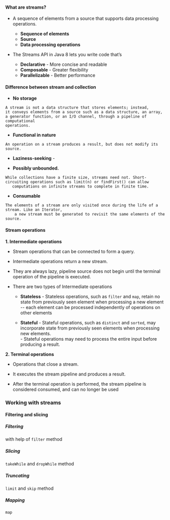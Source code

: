 #### **What are streams?**
- A sequence of elements from a source that supports data processing operations.
    * **Sequence of elements** 
    * **Source**  
    * **Data processing operations**
    
- The Streams API in Java 8 lets you write code that’s
    * **Declarative** - More concise and readable  
    * **Composable** -  Greater flexibility 
    * **Parallelizable** -  Better performance 
    

#### **Difference between stream and collection**

- **No storage**    
```
A stream is not a data structure that stores elements; instead, 
it conveys elements from a source such as a data structure, an array, 
a generator function, or an I/O channel, through a pipeline of computational 
operations. 
```

- **Functional in nature**  
``` 
An operation on a stream produces a result, but does not modify its source.
```

- **Laziness-seeking** -   

- **Possibly unbounded.**  
 ``` 
While collections have a finite size, streams need not. Short-circuiting operations such as limit(n) or findFirst() can allow   
    computations on infinite streams to complete in finite time.
```
    
- **Consumable**   
``` 
The elements of a stream are only visited once during the life of a stream. Like an Iterator,  
    a new stream must be generated to revisit the same elements of the source.
```

#### **Stream operations**

**1. Intermediate operations**  

- Stream operations that can be connected to form a query.

- Intermediate operations return a new stream.

- They are always lazy, pipeline source does not begin until the terminal operation of the pipeline is executed.

- There are two types of Intermediate operations
 
   *  **Stateless** - Stateless operations, <stype>such as `filter` and `map`, retain no state from previously seen element when processing a new element -- each element can be processed independently of operations on other elements
   
   *  **Stateful**  - Stateful operations, such as `distinct` and `sorted`, may incorporate state from previously seen elements when processing new elements.  
                    - Stateful operations may need to process the entire input before producing a result.
                   
**2. Terminal operations**

- Operations that close a stream.

- It executes the stream pipeline and produces a result. 

- After the terminal operation is performed, the stream pipeline is considered consumed, and can no longer be used

### **Working with streams**

#### **Filtering and slicing**

##### Filtering

with help of `filter` method

##### Slicing

`takeWhile` and     `dropWhile` method

 ##### Truncating 
 
 `limit` and `skip` method
 
 ##### Mapping
 
 `map` 
 
 

